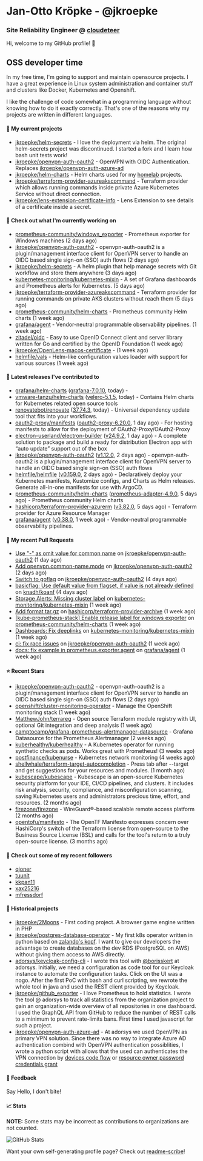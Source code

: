 # Jan-Otto Kröpke - @jkroepke
### Site Reliability Engineer @ [cloudeteer](https://cloudeteer.de/)

Hi, welcome to my GitHub profile! 👋

## OSS developer time
In my free time, I'm going to support and maintain opensource projects. I have a great experience in Linux system administration and container stuff and clusters like Docker, Kubernetes and Openshift.

I like the challenge of code somewhat in a programming language without knowing how to do it exactly correctly. That's one of the reasons why my projects are written in different languages.

#### 🌱 My current projects
- [jkroepke/helm-secrets](https://github.com/jkroepke/helm-secrets) - I love the deployment via helm. The original helm-secrets project was discontinued. I started a fork and I learn how bash unit tests work!
- [jkroepke/openvpn-auth-oauth2](https://github.com/jkroepke/openvpn-auth-oauth2) - OpenVPN with OIDC Authentication. Replaces  [jkroepke/openvpn-auth-azure-ad](https://github.com/jkroepke/openvpn-auth-azure-ad) 
- [jkroepke/helm-charts](https://github.com/jkroepke/helm-charts) - Helm charts used for my [homelab](https://github.com/jkroepke/homelab) projects.
- [jkroepke/terraform-provider-azureakscommand](https://github.com/jkroepke/terraform-provider-azureakscommand) - Terraform provider which allows running commands inside private Azure Kubernetes Service without direct connection.
- [jkroepke/lens-extension-certificate-info](https://github.com/jkroepke/lens-extension-certificate-info) - Lens Extension to see details of a certificate inside a secret.

#### 👷 Check out what I'm currently working on

- [prometheus-community/windows_exporter](https://github.com/prometheus-community/windows_exporter) - Prometheus exporter for Windows machines (2 days ago)
- [jkroepke/openvpn-auth-oauth2](https://github.com/jkroepke/openvpn-auth-oauth2) - openvpn-auth-oauth2 is a plugin/management interface client for OpenVPN server to handle an OIDC based single sign-on (SSO) auth flows (2 days ago)
- [jkroepke/helm-secrets](https://github.com/jkroepke/helm-secrets) - A helm plugin that help manage secrets with Git workflow and store them anywhere (3 days ago)
- [kubernetes-monitoring/kubernetes-mixin](https://github.com/kubernetes-monitoring/kubernetes-mixin) -  A set of Grafana dashboards and Prometheus alerts for Kubernetes. (5 days ago)
- [jkroepke/terraform-provider-azureakscommand](https://github.com/jkroepke/terraform-provider-azureakscommand) - Terraform provider for running commands on private AKS clusters without reach them (5 days ago)
- [prometheus-community/helm-charts](https://github.com/prometheus-community/helm-charts) - Prometheus community Helm charts (1 week ago)
- [grafana/agent](https://github.com/grafana/agent) - Vendor-neutral programmable observability pipelines. (1 week ago)
- [zitadel/oidc](https://github.com/zitadel/oidc) - Easy to use OpenID Connect client and server library written for Go and certified by the OpenID Foundation (1 week ago)
- [jkroepke/OpenLens-macos-certificate](https://github.com/jkroepke/OpenLens-macos-certificate) -  (1 week ago)
- [helmfile/vals](https://github.com/helmfile/vals) - Helm-like configuration values loader with support for various sources (1 week ago)

#### 🔭 Latest releases I've contributed to

- [grafana/helm-charts](https://github.com/grafana/helm-charts) ([grafana-7.0.10](https://github.com/grafana/helm-charts/releases/tag/grafana-7.0.10), today) - 
- [vmware-tanzu/helm-charts](https://github.com/vmware-tanzu/helm-charts) ([velero-5.1.5](https://github.com/vmware-tanzu/helm-charts/releases/tag/velero-5.1.5), today) - Contains Helm charts for Kubernetes related open source tools
- [renovatebot/renovate](https://github.com/renovatebot/renovate) ([37.74.3](https://github.com/renovatebot/renovate/releases/tag/37.74.3), today) - Universal dependency update tool that fits into your workflows.
- [oauth2-proxy/manifests](https://github.com/oauth2-proxy/manifests) ([oauth2-proxy-6.20.0](https://github.com/oauth2-proxy/manifests/releases/tag/oauth2-proxy-6.20.0), 1 day ago) - For hosting manifests to allow for the deployment of OAuth2-Proxy/OAuth2-Proxy
- [electron-userland/electron-builder](https://github.com/electron-userland/electron-builder) ([v24.9.2](https://github.com/electron-userland/electron-builder/releases/tag/v24.9.2), 1 day ago) - A complete solution to package and build a ready for distribution Electron app with “auto update” support out of the box
- [jkroepke/openvpn-auth-oauth2](https://github.com/jkroepke/openvpn-auth-oauth2) ([v1.12.0](https://github.com/jkroepke/openvpn-auth-oauth2/releases/tag/v1.12.0), 2 days ago) - openvpn-auth-oauth2 is a plugin/management interface client for OpenVPN server to handle an OIDC based single sign-on (SSO) auth flows
- [helmfile/helmfile](https://github.com/helmfile/helmfile) ([v0.159.0](https://github.com/helmfile/helmfile/releases/tag/v0.159.0), 2 days ago) - Declaratively deploy your Kubernetes manifests, Kustomize configs, and Charts as Helm releases. Generate all-in-one manifests for use with ArgoCD.
- [prometheus-community/helm-charts](https://github.com/prometheus-community/helm-charts) ([prometheus-adapter-4.9.0](https://github.com/prometheus-community/helm-charts/releases/tag/prometheus-adapter-4.9.0), 5 days ago) - Prometheus community Helm charts
- [hashicorp/terraform-provider-azurerm](https://github.com/hashicorp/terraform-provider-azurerm) ([v3.82.0](https://github.com/hashicorp/terraform-provider-azurerm/releases/tag/v3.82.0), 5 days ago) - Terraform provider for Azure Resource Manager
- [grafana/agent](https://github.com/grafana/agent) ([v0.38.0](https://github.com/grafana/agent/releases/tag/v0.38.0), 1 week ago) - Vendor-neutral programmable observability pipelines.

#### 🔨 My recent Pull Requests

- [Use &#34;-&#34; as omit value for common name](https://github.com/jkroepke/openvpn-auth-oauth2/pull/76) on [jkroepke/openvpn-auth-oauth2](https://github.com/jkroepke/openvpn-auth-oauth2) (1 day ago)
- [Add openvpn.common-name.mode](https://github.com/jkroepke/openvpn-auth-oauth2/pull/74) on [jkroepke/openvpn-auth-oauth2](https://github.com/jkroepke/openvpn-auth-oauth2) (2 days ago)
- [Switch to goflag](https://github.com/jkroepke/openvpn-auth-oauth2/pull/72) on [jkroepke/openvpn-auth-oauth2](https://github.com/jkroepke/openvpn-auth-oauth2) (4 days ago)
- [basicflag: Use default value from flagset, if value is not already defined](https://github.com/knadh/koanf/pull/254) on [knadh/koanf](https://github.com/knadh/koanf) (4 days ago)
- [Storage Alerts: Missing cluster label](https://github.com/kubernetes-monitoring/kubernetes-mixin/pull/885) on [kubernetes-monitoring/kubernetes-mixin](https://github.com/kubernetes-monitoring/kubernetes-mixin) (1 week ago)
- [Add format tar.gz](https://github.com/hashicorp/terraform-provider-archive/pull/277) on [hashicorp/terraform-provider-archive](https://github.com/hashicorp/terraform-provider-archive) (1 week ago)
- [[kube-prometheus-stack] Enable release label for windows exporter](https://github.com/prometheus-community/helm-charts/pull/4029) on [prometheus-community/helm-charts](https://github.com/prometheus-community/helm-charts) (1 week ago)
- [Dashboards: Fix deeplinks](https://github.com/kubernetes-monitoring/kubernetes-mixin/pull/884) on [kubernetes-monitoring/kubernetes-mixin](https://github.com/kubernetes-monitoring/kubernetes-mixin) (1 week ago)
- [ci: fix race issues](https://github.com/jkroepke/openvpn-auth-oauth2/pull/69) on [jkroepke/openvpn-auth-oauth2](https://github.com/jkroepke/openvpn-auth-oauth2) (1 week ago)
- [docs: fix example in  prometheus.exporter.agent](https://github.com/grafana/agent/pull/5816) on [grafana/agent](https://github.com/grafana/agent) (1 week ago)

#### ⭐ Recent Stars

- [jkroepke/openvpn-auth-oauth2](https://github.com/jkroepke/openvpn-auth-oauth2) - openvpn-auth-oauth2 is a plugin/management interface client for OpenVPN server to handle an OIDC based single sign-on (SSO) auth flows (2 days ago)
- [openshift/cluster-monitoring-operator](https://github.com/openshift/cluster-monitoring-operator) - Manage the OpenShift monitoring stack (1 week ago)
- [MatthewJohn/terrareg](https://github.com/MatthewJohn/terrareg) - Open source Terraform module registry with UI, optional Git integration and deep analysis (1 week ago)
- [camptocamp/grafana-prometheus-alertmanager-datasource](https://github.com/camptocamp/grafana-prometheus-alertmanager-datasource) - Grafana Datasource for the Prometheus Alertmanager (2 weeks ago)
- [kuberhealthy/kuberhealthy](https://github.com/kuberhealthy/kuberhealthy) - A Kubernetes operator for running synthetic checks as pods. Works great with Prometheus! (3 weeks ago)
- [postfinance/kubenurse](https://github.com/postfinance/kubenurse) - Kubernetes network monitoring (4 weeks ago)
- [shellwhale/terraform-target-autocompletion](https://github.com/shellwhale/terraform-target-autocompletion) - Press tab after --target and get suggestions for your resources and modules. (1 month ago)
- [kubescape/kubescape](https://github.com/kubescape/kubescape) - Kubescape is an open-source Kubernetes security platform for your IDE, CI/CD pipelines, and clusters. It includes risk analysis, security, compliance, and misconfiguration scanning, saving Kubernetes users and administrators precious time, effort, and resources. (2 months ago)
- [firezone/firezone](https://github.com/firezone/firezone) - WireGuard®-based scalable remote access platform (2 months ago)
- [opentofu/manifesto](https://github.com/opentofu/manifesto) - The OpenTF Manifesto expresses concern over HashiCorp&#39;s switch of the Terraform license from open-source to the Business Source License (BSL) and calls for the tool&#39;s return to a truly open-source license. (3 months ago)

#### 👯 Check out some of my recent followers

- [qjoner](https://github.com/qjoner)
- [tuunit](https://github.com/tuunit)
- [kkpan11](https://github.com/kkpan11)
- [xax25216](https://github.com/xax25216)
- [mfressdorf](https://github.com/mfressdorf)

#### 📜 Historical projects
- [jkroepke/2Moons](https://github.com/jkroepke/2Moons) - First coding project. A browser game engine written in PHP
- [jkroepke/postgres-database-operator](https://github.com/jkroepke/postgres-database-operator) - My first k8s operator written in python based on [zalando's kopf](https://github.com/zalando-incubator/kopf). I want to give our developers the advantage to create databases on the dev RDS (PostgreSQL on AWS) without giving them access to AWS directly.
- [adorsys/keycloak-config-cli](https://github.com/adorsys/keycloak-config-cli) - I wrote this tool with [@borisskert](https://github.com/borisskert) at adorsys. Initially, we need a configuration as code tool for our Keycloak instance to automate the configuration tasks. Click on the UI was a nogo. After the first PoC with bash and curl scripting, we rewrote the whole tool in java and used the REST client provided by Keycloak.
- [jkroepke/github_exporter](https://github.com/jkroepke/github_exporter) - I love Prometheus to hold statistics. I wrote the tool @ adorsys to track all statistics from the organization project to gain an organization-wide overview of all repositories in one dashboard. I used the GraphQL API from GitHub to reduce the number of REST calls to a minimum to prevent rate-limits bans. First time I used javascript for such a project.
- [jkroepke/openvpn-auth-azure-ad](https://github.com/jkroepke/openvpn-auth-azure-ad) - At adorsys we used OpenVPN as primary VPN solution. Since there was no way to integrate Azure AD authentication combind with OpenVPN authentication possiblities, I wrote a python script with allows that the used can authenticates the VPN connection by [devices code flow](https://docs.microsoft.com/en-us/azure/active-directory/develop/v2-oauth2-device-code) or [resource owner password credentials grant](https://docs.microsoft.com/en-us/azure/active-directory/develop/v2-oauth-ropc)

#### 💬 Feedback

Say Hello, I don't bite!

#### 📈 Stats

**NOTE:** Some stats may be incorrect as contributions to organizations
are not counted.

![GitHub Stats](https://github-readme-stats.vercel.app/api?username=jkroepke&count_private=false&theme=tokyonight&show_icons=true)

Want your own self-generating profile page? Check out [readme-scribe](https://github.com/muesli/readme-scribe)!
